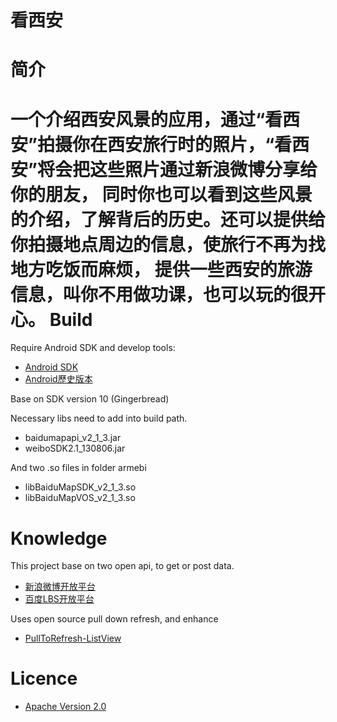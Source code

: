 看西安
=======
简介
=======
一个介绍西安风景的应用，通过“看西安”拍摄你在西安旅行时的照片，“看西安”将会把这些照片通过新浪微博分享给你的朋友，
同时你也可以看到这些风景的介绍，了解背后的历史。还可以提供给你拍摄地点周边的信息，使旅行不再为找地方吃饭而麻烦，
提供一些西安的旅游信息，叫你不用做功课，也可以玩的很开心。
Build
=======
Require Android SDK and develop tools:
* [Android SDK](http://developer.android.com/sdk/index.html)
* [Android歷史版本](http://zh.wikipedia.org/zh-cn/Android%E6%AD%B7%E5%8F%B2%E7%89%88%E6%9C%AC)

Base on SDK version 10 (Gingerbread)

Necessary libs need to add into build path.
* baidumapapi_v2_1_3.jar
* weiboSDK2.1_130806.jar

And two .so files in folder armebi
* libBaiduMapSDK_v2_1_3.so
* libBaiduMapVOS_v2_1_3.so

Knowledge
=======
This project base on two open api, to get or post data.
* [新浪微博开放平台](http://open.weibo.com/)
* [百度LBS开放平台](http://developer.baidu.com/map/)

Uses open source pull down refresh, and enhance
* [PullToRefresh-ListView](https://github.com/erikwt/PullToRefresh-ListView)

Licence
=======
* [Apache Version 2.0](http://www.apache.org/licenses/LICENSE-2.0.html)

